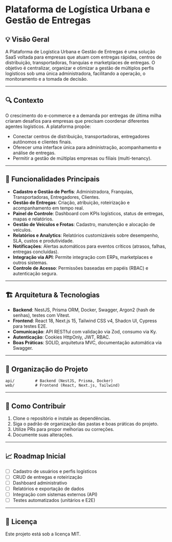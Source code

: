 # Plataforma de Logística Urbana e Gestão de Entregas

## 💡 Visão Geral

A Plataforma de Logística Urbana e Gestão de Entregas é uma solução SaaS voltada para empresas que atuam com entregas rápidas, centros de distribuição, transportadoras, franquias e marketplaces de entregas. O objetivo é centralizar, organizar e otimizar a gestão de múltiplos perfis logísticos sob uma única administradora, facilitando a operação, o monitoramento e a tomada de decisão.

---

## 🔍 Contexto

O crescimento do e-commerce e a demanda por entregas de última milha criaram desafios para empresas que precisam coordenar diferentes agentes logísticos. A plataforma propõe:

- Conectar centros de distribuição, transportadoras, entregadores autônomos e clientes finais.
- Oferecer uma interface única para administração, acompanhamento e análise de entregas.
- Permitir a gestão de múltiplas empresas ou filiais (multi-tenancy).

---

## 🎯 Funcionalidades Principais

- **Cadastro e Gestão de Perfis**: Administradora, Franquias, Transportadoras, Entregadores, Clientes.
- **Gestão de Entregas**: Criação, atribuição, roteirização e acompanhamento em tempo real.
- **Painel de Controle**: Dashboard com KPIs logísticos, status de entregas, mapas e relatórios.
- **Gestão de Veículos e Frotas**: Cadastro, manutenção e alocação de veículos.
- **Relatórios e Analytics**: Relatórios customizáveis sobre desempenho, SLA, custos e produtividade.
- **Notificações**: Alertas automáticos para eventos críticos (atrasos, falhas, entregas concluídas).
- **Integração via API**: Permite integração com ERPs, marketplaces e outros sistemas.
- **Controle de Acesso**: Permissões baseadas em papéis (RBAC) e autenticação segura.

---

## 🏗️ Arquitetura & Tecnologias

- **Backend**: NestJS, Prisma ORM, Docker, Swagger, Argon2 (hash de senhas), testes com Vitest.
- **Frontend**: React 18, Next.js 15, Tailwind CSS v4, Shadcn UI, Cypress para testes E2E.
- **Comunicação**: API RESTful com validação via Zod, consumo via Ky.
- **Autenticação**: Cookies HttpOnly, JWT, RBAC.
- **Boas Práticas**: SOLID, arquitetura MVC, documentação automática via Swagger.

---

## 📁 Organização do Projeto

```
api/         # Backend (NestJS, Prisma, Docker)
web/         # Frontend (React, Next.js, Tailwind)
```

---

## 🚀 Como Contribuir

1. Clone o repositório e instale as dependências.
2. Siga o padrão de organização das pastas e boas práticas do projeto.
3. Utilize PRs para propor melhorias ou correções.
4. Documente suas alterações.

---

## 📈 Roadmap Inicial

- [ ] Cadastro de usuários e perfis logísticos
- [ ] CRUD de entregas e roteirização
- [ ] Dashboard administrativo
- [ ] Relatórios e exportação de dados
- [ ] Integração com sistemas externos (API)
- [ ] Testes automatizados (unitários e E2E)

---

## 📝 Licença

Este projeto está sob a licença MIT.
